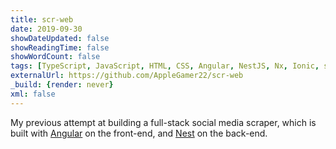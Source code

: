 ```yaml
---
title: scr-web
date: 2019-09-30
showDateUpdated: false
showReadingTime: false
showWordCount: false
tags: [TypeScript, JavaScript, HTML, CSS, Angular, NestJS, Nx, Ionic, server, client, full-stack, regex, Docker, Linux, macOS, Windows]
externalUrl: https://github.com/AppleGamer22/scr-web
_build: {render: never}
xml: false
---
```

My previous attempt at building a full-stack social media scraper, which is built with [Angular](https://angular.io) on the front-end, and [Nest](https://nestjs.com) on the back-end.